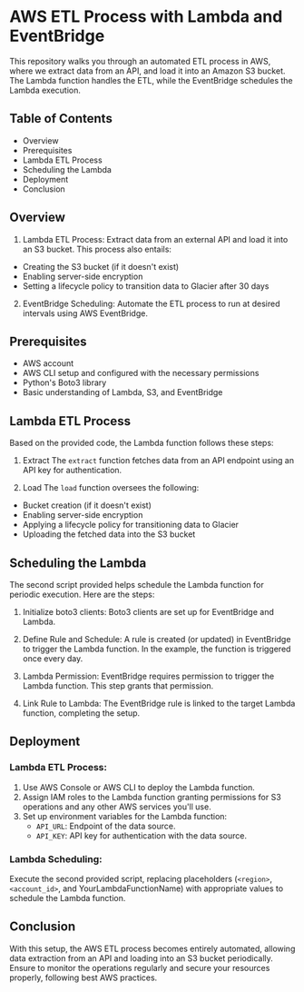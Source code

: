 # AWS ETL Process with Lambda and EventBridge
This repository walks you through an automated ETL process in AWS, where we extract data from an API, and load it into an Amazon S3 bucket. The Lambda function handles the ETL, while the EventBridge schedules the Lambda execution.

## Table of Contents
- Overview
- Prerequisites
- Lambda ETL Process
- Scheduling the Lambda
- Deployment
- Conclusion

## Overview
1. Lambda ETL Process: Extract data from an external API and load it into an S3 bucket. This process also entails:

- Creating the S3 bucket (if it doesn't exist)
- Enabling server-side encryption
- Setting a lifecycle policy to transition data to Glacier after 30 days
2. EventBridge Scheduling: Automate the ETL process to run at desired intervals using AWS EventBridge.

## Prerequisites
- AWS account
- AWS CLI setup and configured with the necessary permissions
- Python's Boto3 library
- Basic understanding of Lambda, S3, and EventBridge

## Lambda ETL Process
Based on the provided code, the Lambda function follows these steps:

1. Extract
The `extract` function fetches data from an API endpoint using an API key for authentication.

2. Load
The `load` function oversees the following:

- Bucket creation (if it doesn't exist)
- Enabling server-side encryption
- Applying a lifecycle policy for transitioning data to Glacier
- Uploading the fetched data into the S3 bucket

## Scheduling the Lambda
The second script provided helps schedule the Lambda function for periodic execution. Here are the steps:

1. Initialize boto3 clients: Boto3 clients are set up for EventBridge and Lambda.

2. Define Rule and Schedule: A rule is created (or updated) in EventBridge to trigger the Lambda function. In the example, the function is triggered once every day.

3. Lambda Permission: EventBridge requires permission to trigger the Lambda function. This step grants that permission.

4. Link Rule to Lambda: The EventBridge rule is linked to the target Lambda function, completing the setup.

## Deployment
### Lambda ETL Process:
1. Use AWS Console or AWS CLI to deploy the Lambda function.
2. Assign IAM roles to the Lambda function granting permissions for S3 operations and any other AWS services you'll use.
3. Set up environment variables for the Lambda function:
    - `API_URL`: Endpoint of the data source.
    - `API_KEY`: API key for authentication with the data source.

### Lambda Scheduling:
Execute the second provided script, replacing placeholders (`<region>`, `<account_id>`, and YourLambdaFunctionName) with appropriate values to schedule the Lambda function.

## Conclusion
With this setup, the AWS ETL process becomes entirely automated, allowing data extraction from an API and loading into an S3 bucket periodically. Ensure to monitor the operations regularly and secure your resources properly, following best AWS practices.





